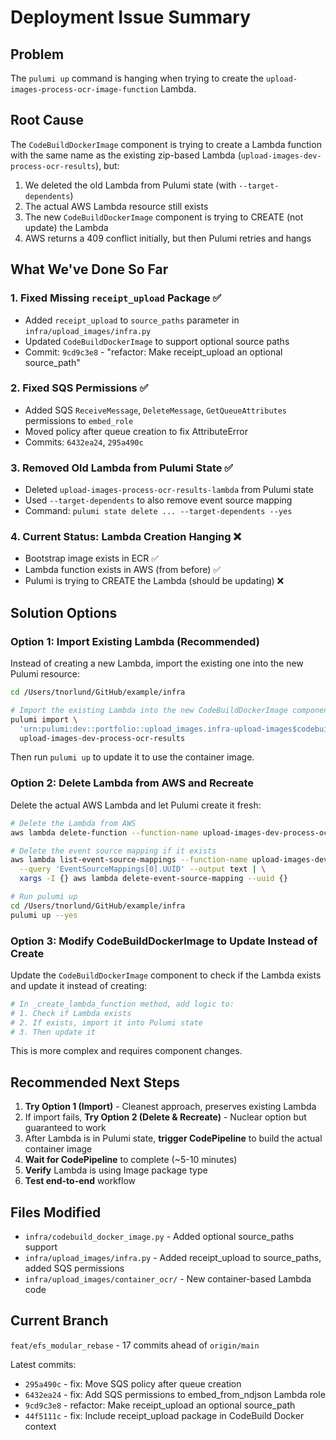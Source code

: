 # Deployment Issue Summary

## Problem
The `pulumi up` command is hanging when trying to create the `upload-images-process-ocr-image-function` Lambda.

## Root Cause
The `CodeBuildDockerImage` component is trying to create a Lambda function with the same name as the existing zip-based Lambda (`upload-images-dev-process-ocr-results`), but:

1. We deleted the old Lambda from Pulumi state (with `--target-dependents`)
2. The actual AWS Lambda resource still exists
3. The new `CodeBuildDockerImage` component is trying to CREATE (not update) the Lambda
4. AWS returns a 409 conflict initially, but then Pulumi retries and hangs

## What We've Done So Far

### 1. Fixed Missing `receipt_upload` Package ✅
- Added `receipt_upload` to `source_paths` parameter in `infra/upload_images/infra.py`
- Updated `CodeBuildDockerImage` to support optional source paths
- Commit: `9cd9c3e8` - "refactor: Make receipt_upload an optional source_path"

### 2. Fixed SQS Permissions ✅
- Added SQS `ReceiveMessage`, `DeleteMessage`, `GetQueueAttributes` permissions to `embed_role`
- Moved policy after queue creation to fix AttributeError
- Commits: `6432ea24`, `295a490c`

### 3. Removed Old Lambda from Pulumi State ✅
- Deleted `upload-images-process-ocr-results-lambda` from Pulumi state
- Used `--target-dependents` to also remove event source mapping
- Command: `pulumi state delete ... --target-dependents --yes`

### 4. Current Status: Lambda Creation Hanging ❌
- Bootstrap image exists in ECR ✅
- Lambda function exists in AWS (from before) ✅
- Pulumi is trying to CREATE the Lambda (should be updating) ❌

## Solution Options

### Option 1: Import Existing Lambda (Recommended)
Instead of creating a new Lambda, import the existing one into the new Pulumi resource:

```bash
cd /Users/tnorlund/GitHub/example/infra

# Import the existing Lambda into the new CodeBuildDockerImage component's Lambda resource
pulumi import \
  'urn:pulumi:dev::portfolio::upload_images.infra-upload-images$codebuild-docker:upload-images-process-ocr-image$aws:lambda/function:Function::upload-images-process-ocr-image-function' \
  upload-images-dev-process-ocr-results
```

Then run `pulumi up` to update it to use the container image.

### Option 2: Delete Lambda from AWS and Recreate
Delete the actual AWS Lambda and let Pulumi create it fresh:

```bash
# Delete the Lambda from AWS
aws lambda delete-function --function-name upload-images-dev-process-ocr-results

# Delete the event source mapping if it exists
aws lambda list-event-source-mappings --function-name upload-images-dev-process-ocr-results \
  --query 'EventSourceMappings[0].UUID' --output text | \
  xargs -I {} aws lambda delete-event-source-mapping --uuid {}

# Run pulumi up
cd /Users/tnorlund/GitHub/example/infra
pulumi up --yes
```

### Option 3: Modify CodeBuildDockerImage to Update Instead of Create
Update the `CodeBuildDockerImage` component to check if the Lambda exists and update it instead of creating:

```python
# In _create_lambda_function method, add logic to:
# 1. Check if Lambda exists
# 2. If exists, import it into Pulumi state
# 3. Then update it
```

This is more complex and requires component changes.

## Recommended Next Steps

1. **Try Option 1 (Import)** - Cleanest approach, preserves existing Lambda
2. If import fails, **Try Option 2 (Delete & Recreate)** - Nuclear option but guaranteed to work
3. After Lambda is in Pulumi state, **trigger CodePipeline** to build the actual container image
4. **Wait for CodePipeline** to complete (~5-10 minutes)
5. **Verify** Lambda is using Image package type
6. **Test end-to-end** workflow

## Files Modified

- `infra/codebuild_docker_image.py` - Added optional source_paths support
- `infra/upload_images/infra.py` - Added receipt_upload to source_paths, added SQS permissions
- `infra/upload_images/container_ocr/` - New container-based Lambda code

## Current Branch

`feat/efs_modular_rebase` - 17 commits ahead of `origin/main`

Latest commits:
- `295a490c` - fix: Move SQS policy after queue creation
- `6432ea24` - fix: Add SQS permissions to embed_from_ndjson Lambda role
- `9cd9c3e8` - refactor: Make receipt_upload an optional source_path
- `44f5111c` - fix: Include receipt_upload package in CodeBuild Docker context

